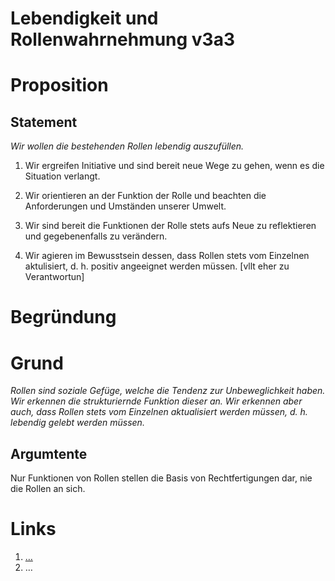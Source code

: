 <!---
   NAME - The NAME of this project is:
ethos

  FILE - The FILENAME of the current file is:
/v3a3.md

  CREATION - This project was CREATED on:
2017-01-28-16:15:00 UTC

  MODIFICATION - This project was last MODIFIED on:
2017-01-28-16:15:00 UTC

  VERSION - The current VERSION of this project is:
<git-commit-hash>-2017-01-28-16:15:00 UTC

  CREATOR(S) - This project was CREATED by:
Michael Czechowski, Martin Maga

  CONTACT - You can CONTACT the creator(s) or developer(s) of this project at:
E-Mail: mail@martinmaga.de

  COPYRIGHT - The COPYRIGHT holder of this project is:
COPYRIGHT (c) 2016 Martin Maga

  LICENSE - This project is LICENSED under the following license:
Martin Maga 2016 CC BY-SA 4.0 https://creativecommons.org

  SUBFILE – This is a SUBFILE! For more INFORMATION on this project go to:
/README.md
--->

# Lebendigkeit und Rollenwahrnehmung v3a3

# Proposition

## Statement

*Wir wollen die bestehenden Rollen lebendig auszufüllen.*

1. Wir ergreifen Initiative und sind bereit neue Wege zu gehen, wenn es die Situation verlangt.

2. Wir orientieren an der Funktion der Rolle und beachten die Anforderungen und Umständen unserer Umwelt.

3. Wir sind bereit die Funktionen der Rolle stets aufs Neue zu reflektieren und gegebenenfalls zu verändern.

4. Wir agieren im Bewusstsein dessen, dass Rollen stets vom Einzelnen aktulisiert, d. h. positiv angeeignet werden müssen. [vllt eher zu Verantwortun]

# Begründung

# Grund
*Rollen sind soziale Gefüge, welche die Tendenz zur Unbeweglichkeit haben. Wir erkennen die strukturiernde Funktion dieser an. Wir erkennen aber auch, dass Rollen stets vom Einzelnen aktualisiert werden müssen, d. h. lebendig gelebt werden müssen.*

## Argumtente
Nur Funktionen von Rollen stellen die Basis von Rechtfertigungen dar, nie die Rollen an sich.


# Links
  1. […](…)
  2. …
